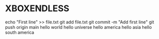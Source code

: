 # XBOXENDLESS
echo "First line" >> file.txt
git add file.txt
git commit -m "Add first line"
git push origin main
hello world
hello universe
hello america
hello asia
hello south america
